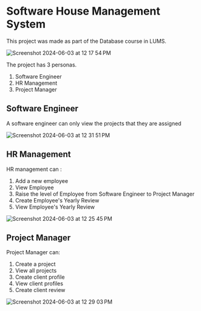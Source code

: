 # Software House Management System

This project was made as part of the Database course in LUMS.

![Screenshot 2024-06-03 at 12 17 54 PM](https://github.com/umarsaeedcheema/Software-House-Management-System/assets/66040639/2614cda4-262b-4733-8dc0-5b21da06d893)


The project has 3 personas. 

1.  Software Engineer
2.  HR Management
3.  Project Manager

## Software Engineer

A software engineer can only view the projects that they are assigned

![Screenshot 2024-06-03 at 12 31 51 PM](https://github.com/umarsaeedcheema/Software-House-Management-System/assets/66040639/0c6caa51-c9b1-4ae8-b32e-fdd8727af948)

## HR Management

HR management can :

1. Add a new employee
2. View Employee
3. Raise the level of Employee from Software Engineer to Project Manager
4. Create Employee's Yearly Review
5. View Employee's Yearly Review

![Screenshot 2024-06-03 at 12 25 45 PM](https://github.com/umarsaeedcheema/Software-House-Management-System/assets/66040639/620f2b0f-d996-40f3-9a86-79c24a1ed882)

## Project Manager

Project Manager can:

1. Create a project
2. View all projects
3. Create client profile
4. View client profiles
5. Create client review

![Screenshot 2024-06-03 at 12 29 03 PM](https://github.com/umarsaeedcheema/Software-House-Management-System/assets/66040639/ad229ee6-1ef0-4816-9511-d53df694ecc5)

